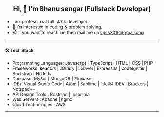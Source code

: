 ## <p align="center">  Hi, 👋 I’m Bhanu sengar (Fullstack Developer)</p>
- I am professional full stack developer.
- 👀 I’m interested in coding & problem solving.
- 📫 If you want to reach me then mail me on bpss2016@gmail.com
----
#### :hammer_and_wrench: Tech Stack
- Programming Languages: Javascript | TypeScript | HTML | CSS | PHP 
- Frameworks: ReactJs | JQuery | Laravel | ExpressJs | CodeIgniter | Bootstrap | NodeJs
- Database: MySql | MongoDB | Firebase
- IDEs: Visual Studio Code | Atom | Sublime | IntelliJ IDEA | Brackets | Notepad++
- API Design Tools : Postman | Insomnia
- Web Servers : Apache | nginx
- Cloud Technologies : AWS
----
    

<!---
bhanusengar/bhanusengar is a ✨ special ✨ repository because its `README.md` (this file) appears on your GitHub profile.
You can click the Preview link to take a look at your changes.
--->

